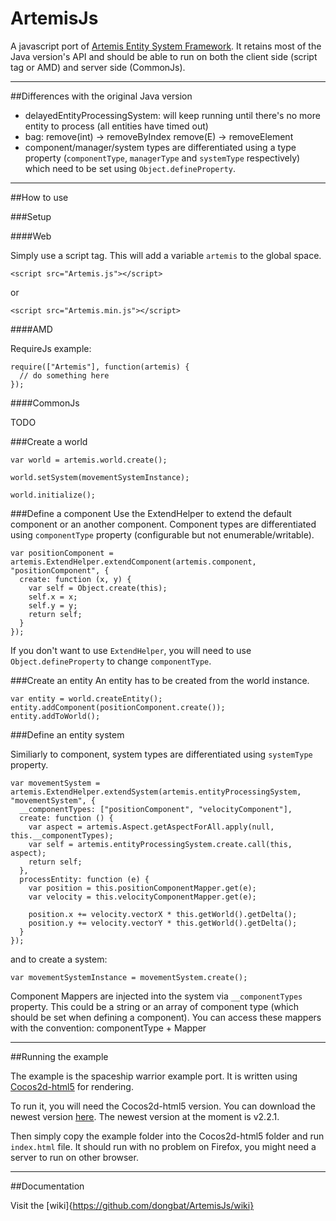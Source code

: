 ArtemisJs
=========

A javascript port of [Artemis Entity System Framework](http://gamadu.com/artemis). It retains most of the Java version's API and should be able to run on both the client side (script tag or AMD) and server side (CommonJs).

***

##Differences with the original Java version

- delayedEntityProcessingSystem: will keep running until there's no more entity to process (all entities have timed out)
- bag: remove(int) -> removeByIndex
       remove(E) -> removeElement
- component/manager/system types are differentiated using a type property (`componentType`, `managerType` and `systemType` respectively) which need to be set using `Object.defineProperty`.

***

##How to use

###Setup

####Web

Simply use a script tag. This will add a variable `artemis` to the global space.

```
<script src="Artemis.js"></script>
```
or
```
<script src="Artemis.min.js"></script>
```

####AMD

RequireJs example:

```
require(["Artemis"], function(artemis) {
  // do something here
});
```

####CommonJs

TODO

###Create a world

```
var world = artemis.world.create();

world.setSystem(movementSystemInstance);

world.initialize();
```

###Define a component
Use the ExtendHelper to extend the default component or an another component. Component types are differentiated using `componentType` property (configurable but not enumerable/writable).

```
var positionComponent = artemis.ExtendHelper.extendComponent(artemis.component, "positionComponent", {
  create: function (x, y) {
    var self = Object.create(this);
    self.x = x;
    self.y = y;
    return self;
  }
});
```

If you don't want to use `ExtendHelper`, you will need to use `Object.defineProperty` to change `componentType`.

###Create an entity
An entity has to be created from the world instance.

```
var entity = world.createEntity();
entity.addComponent(positionComponent.create());
entity.addToWorld();
```

###Define an entity system

Similiarly to component, system types are differentiated using `systemType` property.

```
var movementSystem = artemis.ExtendHelper.extendSystem(artemis.entityProcessingSystem, "movementSystem", {
  __componentTypes: ["positionComponent", "velocityComponent"],
  create: function () {
    var aspect = artemis.Aspect.getAspectForAll.apply(null, this.__componentTypes);
    var self = artemis.entityProcessingSystem.create.call(this, aspect);
    return self;
  },
  processEntity: function (e) {
    var position = this.positionComponentMapper.get(e);
    var velocity = this.velocityComponentMapper.get(e);

    position.x += velocity.vectorX * this.getWorld().getDelta();
    position.y += velocity.vectorY * this.getWorld().getDelta();
  }
});
```

and to create a system:

```
var movementSystemInstance = movementSystem.create();
```

Component Mappers are injected into the system via `__componentTypes` property. This could be a string or an array of component type (which should be set when defining a component).
You can access these mappers with the convention: componentType + Mapper

***

##Running the example

The example is the spaceship warrior example port. It is written using [Cocos2d-html5](http://www.cocos2d-x.org/wiki/Cocos2d-html5) for rendering.

To run it, you will need the Cocos2d-html5 version. You can download the newest version [here](http://www.cocos2d-x.org/download). The newest version at the moment is v2.2.1.

Then simply copy the example folder into the Cocos2d-html5 folder and run `index.html` file. It should run with no problem on Firefox, you might need a server to run on other browser.

***

##Documentation

Visit the [wiki]{https://github.com/dongbat/ArtemisJs/wiki}
